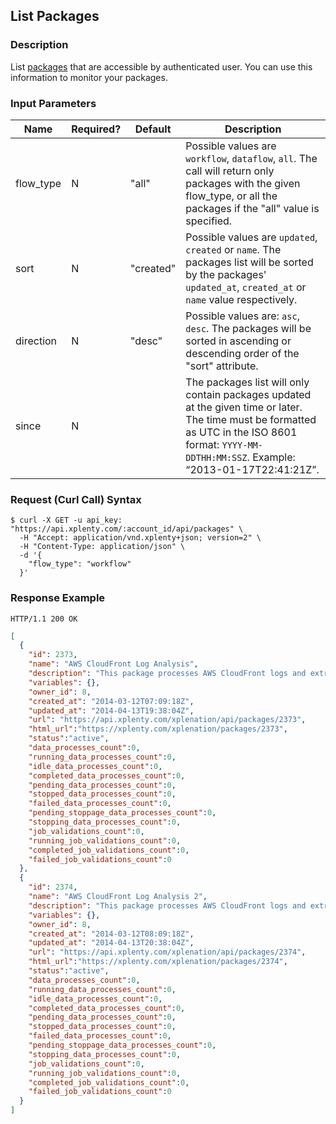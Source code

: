 ## List Packages

### Description
List [packages](https://github.com/xplenty/xplenty-api-doc-v2/blob/master/resources/package.md) that are accessible by authenticated user.
You can use this information to monitor your packages.

### Input Parameters

|Name|Required?|Default|Description|
|----|---------|-------|-----------|
flow_type|N|"all"|Possible values are `workflow`, `dataflow`, `all`. The call will return only packages with the given flow_type, or all the packages if the "all" value is specified.
sort|N|"created"|Possible values are `updated`, `created` or `name`. The packages list will be sorted by the packages' `updated_at`, `created_at` or `name` value respectively.
direction|N|"desc"|Possible values are: `asc`, `desc`. The packages will be sorted in ascending or descending order of the "sort" attribute.
since|N| |The packages list will only contain packages updated at the given time or later. The time must be formatted as UTC in the ISO 8601 format: ```YYYY-MM-DDTHH:MM:SSZ```. Example: “2013-01-17T22:41:21Z”.

### Request (Curl Call) Syntax
```shell
$ curl -X GET -u api_key: "https://api.xplenty.com/:account_id/api/packages" \
  -H "Accept: application/vnd.xplenty+json; version=2" \
  -H "Content-Type: application/json" \
  -d '{
    "flow_type": "workflow"
  }'
```

### Response Example
```HTTP
HTTP/1.1 200 OK
```

```json
[
  {
    "id": 2373,
    "name": "AWS CloudFront Log Analysis",
    "description": "This package processes AWS CloudFront logs and extracts traffic information by time, geography and URIs",
    "variables": {},
    "owner_id": 8,
    "created_at": "2014-03-12T07:09:18Z",
    "updated_at": "2014-04-13T19:38:04Z",
    "url": "https://api.xplenty.com/xplenation/api/packages/2373",
    "html_url":"https://xplenty.com/xplenation/packages/2373",
    "status":"active",
    "data_processes_count":0,
    "running_data_processes_count":0,
    "idle_data_processes_count":0,
    "completed_data_processes_count":0,
    "pending_data_processes_count":0,
    "stopped_data_processes_count":0,
    "failed_data_processes_count":0,
    "pending_stoppage_data_processes_count":0,
    "stopping_data_processes_count":0,
    "job_validations_count":0,
    "running_job_validations_count":0,
    "completed_job_validations_count":0,
    "failed_job_validations_count":0
  },
  {
    "id": 2374,
    "name": "AWS CloudFront Log Analysis 2",
    "description": "This package processes AWS CloudFront logs and extracts traffic information by time, geography and URIs",
    "variables": {},
    "owner_id": 8,
    "created_at": "2014-03-12T08:09:18Z",
    "updated_at": "2014-04-13T20:38:04Z",
    "url": "https://api.xplenty.com/xplenation/api/packages/2374",
    "html_url":"https://xplenty.com/xplenation/packages/2374",
    "status":"active",
    "data_processes_count":0,
    "running_data_processes_count":0,
    "idle_data_processes_count":0,
    "completed_data_processes_count":0,
    "pending_data_processes_count":0,
    "stopped_data_processes_count":0,
    "failed_data_processes_count":0,
    "pending_stoppage_data_processes_count":0,
    "stopping_data_processes_count":0,
    "job_validations_count":0,
    "running_job_validations_count":0,
    "completed_job_validations_count":0,
    "failed_job_validations_count":0
  }
]
```
